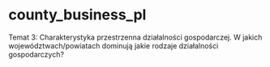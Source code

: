 # county_business_pl

Temat 3: Charakterystyka przestrzenna działalności gospodarczej. W jakich województwach/powiatach dominują jakie rodzaje działalności gospodarczych?